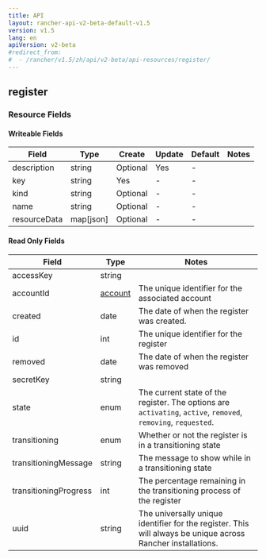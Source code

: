 ```yaml
---
title: API
layout: rancher-api-v2-beta-default-v1.5
version: v1.5
lang: en
apiVersion: v2-beta
#redirect_from:
#  - /rancher/v1.5/zh/api/v2-beta/api-resources/register/
---
```


## register



### Resource Fields

#### Writeable Fields

Field | Type | Create | Update | Default | Notes
---|---|---|---|---|---
description | string | Optional | Yes | - | 
key | string | Yes | - | - | 
kind | string | Optional | - | - | 
name | string | Optional | - | - | 
resourceData | map[json] | Optional | - | - | 


#### Read Only Fields

Field | Type   | Notes
---|---|---
accessKey | string  | 
accountId | [account]({{site.baseurl}}/rancher/{{page.version}}/{{page.lang}}/api/{{page.apiVersion}}/api-resources/account/)  | The unique identifier for the associated account
created | date  | The date of when the register was created.
id | int  | The unique identifier for the register
removed | date  | The date of when the register was removed
secretKey | string  | 
state | enum  | The current state of the register. The options are `activating`, `active`, `removed`, `removing`, `requested`.
transitioning | enum  | Whether or not the register is in a transitioning state
transitioningMessage | string  | The message to show while in a transitioning state
transitioningProgress | int  | The percentage remaining in the transitioning process of the register
uuid | string  | The universally unique identifier for the register. This will always be unique across Rancher installations.


<br>
